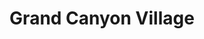 ---
title: Grand Canyon Village
url: /grand-canyon-village/
latitude: 35.972
longitude: -112.127
---